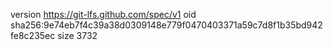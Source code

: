 version https://git-lfs.github.com/spec/v1
oid sha256:9e74eb7f4c39a38d0309148e779f0470403371a59c7d8f1b35bd942fe8c235ec
size 3732
